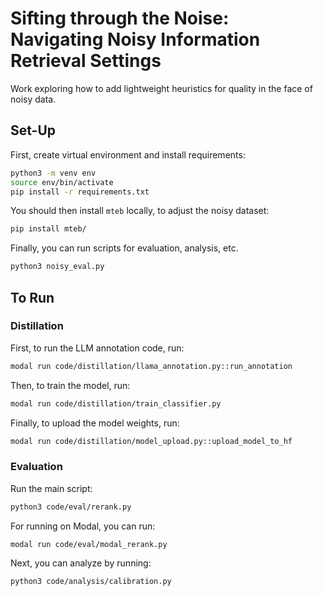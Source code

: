 # Sifting through the Noise: Navigating Noisy Information Retrieval Settings
Work exploring how to add lightweight heuristics for quality in the face of noisy data.

## Set-Up
First, create virtual environment and install requirements:
```sh
python3 -m venv env
source env/bin/activate
pip install -r requirements.txt
```

You should then install `mteb` locally, to adjust the noisy dataset:
```sh
pip install mteb/
```

Finally, you can run scripts for evaluation, analysis, etc.
```sh
python3 noisy_eval.py
```

## To Run

### Distillation

First, to run the LLM annotation code, run:
```bash
modal run code/distillation/llama_annotation.py::run_annotation
```

Then, to train the model, run:
```bash
modal run code/distillation/train_classifier.py
```

Finally, to upload the model weights, run:
```bash
modal run code/distillation/model_upload.py::upload_model_to_hf
```

### Evaluation

Run the main script:
```bash
python3 code/eval/rerank.py
```

For running on Modal, you can run:
```bash
modal run code/eval/modal_rerank.py
```

Next, you can analyze by running:
```bash
python3 code/analysis/calibration.py
```